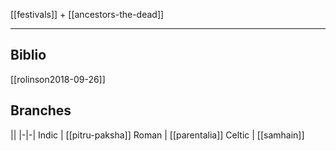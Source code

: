[[festivals]] + [[ancestors-the-dead]]
***
## Biblio
[[rolinson2018-09-26]]
## Branches
||
|-|-|
Indic | [[pitru-paksha]]
Roman | [[parentalia]]
Celtic | [[samhain]]